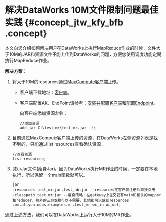 # 解决DataWorks 10M文件限制问题最佳实践 {#concept_jtw_kfy_bfb .concept}

本文向您介绍如何解决用户在DataWorks上执行MapReduce作业的时候，文件大于10M的JAR和资源文件不能上传到DataWorks的问题，方便您使用调度功能定期执行MapReduce作业。

**解决方案：**

1.  将大于10M的resources通过[MaxCompute客户端](../../../../../intl.zh-CN/工具及下载/客户端.md#)上传。
    -   客户端下载地址：[客户端](../../../../../intl.zh-CN/工具及下载/客户端.md#)。
    -   客户端配置AK、EndPoint请参考：[安装并配置客户端](../../../../../intl.zh-CN/准备工作/安装并配置客户端.md#)和[配置Endpoint](../../../../../intl.zh-CN/准备工作/配置Endpoint.md#)。

        向客户端添加资源命令：

        ```
        //添加资源
        add jar C:\test_mr\test_mr.jar -f;
        ```

2.  目前通过MaxCompute客户端上传的资源，在DataWorks左侧资源列表是找不到的，只能通过list resources查看确认资源：

    ```
    //查看资源
    list resources;
    ```

3.  减小Jar文件\(瘦身Jar\)，因为DataWorks执行MR作业的时候，一定要在本地执行，所以保留一个main函数就可以。

    ```
    jar 
    -resources test_mr.jar,test_ab.jar --resources在客户端注册后直接引用
    -classpath test_mr.jar --瘦身策略：在gateway上提交要有main和相关的mapper和reducer，额外的三方依赖可以不需要，其他都可以放到resources
    com.aliyun.odps.examples.mr.test_mr wc_in wc_out;
    ```


通过上述方法，我们可以在DataWorks上运行大于10M的MR作业。

